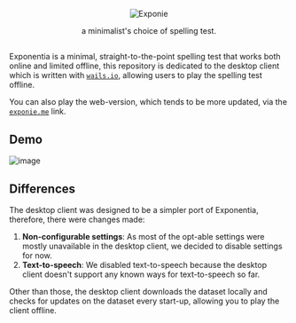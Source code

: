 <div align="center">

![Exponie](https://exponie.me/banner.png)

a minimalist's choice of spelling test.
</div>

##

Exponentia is a minimal, straight-to-the-point spelling test that works both online and limited offline, this repository 
is dedicated to the desktop client which is written with [`wails.io`](https://wails.io), allowing users to play the spelling 
test offline.

You can also play the web-version, which tends to be more updated, via the [`exponie.me`](https://exponie.me) link.

## Demo
![image](https://github.com/ShindouMihou/exponie-desktop/assets/69381903/4dbc7d95-cb55-4ff4-80b9-99cfdf77946f)

## Differences

The desktop client was designed to be a simpler port of Exponentia, therefore, there were changes made:
1. **Non-configurable settings**: As most of the opt-able settings were mostly unavailable in the desktop client, we decided to disable settings for now.
2. **Text-to-speech**: We disabled text-to-speech because the desktop client doesn't support any known ways for text-to-speech so far.

Other than those, the desktop client downloads the dataset locally and checks for updates on the dataset every start-up, allowing you to play the client 
offline.
